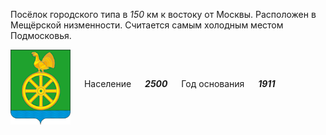 <!--2021-11-25 00:22:22-->
Посёлок городского типа в *150* км к востоку от Москвы.
Расположен в Мещёрской низменности. Считается самым холодным местом Подмосковья.

<img src="Cherusti.png" align="middle" width="96px"> &emsp; 
Население &emsp; ***2500*** &emsp;
Год основания &emsp; ***1911***
